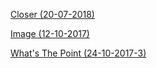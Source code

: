 [Closer (20-07-2018)](https://willangus.github.io/musicshare/Closer/Closer%20(20-07-2018).wav)

[Image (12-10-2017)](https://willangus.github.io/musicshare/Image/Image%20(12-10-2017).mp3)

[What's The Point (24-10-2017-3)](https://willangus.github.io/musicshare/What's%20The%20Point%20(24-10-2017-3).wav)
